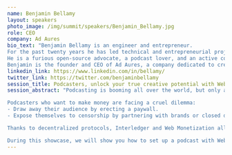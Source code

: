 ```yaml
---
name: Benjamin Bellamy
layout: speakers
photo_image: /img/summit/speakers/Benjamin_Bellamy.jpg
role: CEO
company: Ad Aures
bio_text: "Benjamin Bellamy is an engineer and entrepreneur.
For the past twenty years he has led technical and entrepreneurial projects in various industries such as publishing, book distribution, online media, television and e-commerce.
He is a furious open-source advocate, a podcast lover, and an active contributor to the PodcastIndex community.
Benjamin is the founder and CEO of Ad Aures, a company dedicated to creating fair and sustainable ecosystems for the podcasting industry. In 2020, Ad Aures released Castopod, the first full-fledged open-source podcast hosting solution supporting Web Monetization."
linkedin_link: https://www.linkedin.com/in/bellamy/
twitter_link: https://twitter.com/benjaminbellamy
session_title: Podcasters, unlock your true creative potential with Web Monetization
session_abstract: "Podcasting is booming all over the world, but only a minority of podcasts are monetized.

Podcasters who want to make money are facing a cruel dilemma:
- Draw away their audience by erecting a paywall.
- Expose themselves to censorship by partnering with brands or closed distribution platforms.

Thanks to decentralized protocols, Interledger and Web Monetization allow podcasters to sell content, not their soul.

During this showcase, we will show you how to set up a podcast with Web Monetization and Castopod, an open-source podcast hosting platform. You will see that podcasting is the perfect candidate for time-based pricing."
---
```


